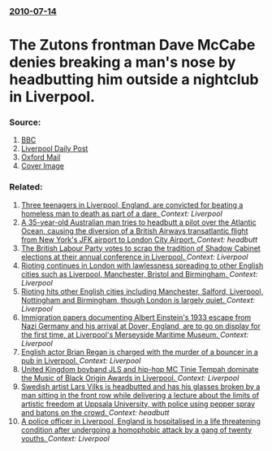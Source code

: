 ### [2010-07-14](/news/2010/07/14/index.md)

# The Zutons frontman Dave McCabe denies breaking a man's nose by headbutting him outside a nightclub in Liverpool. 




### Source:

1. [BBC](http://www.bbc.co.uk/news/uk-england-merseyside-10638379)
2. [Liverpool Daily Post](http://www.liverpooldailypost.co.uk/liverpool-news/regional-news/2010/07/14/lead-singer-of-the-zutons-dave-mccabe-in-court-accused-of-breaking-man-s-nose-100252-26854323/)
3. [Oxford Mail](http://www.oxfordmail.co.uk/uk_national_entertainment/8271913.Zutons__McCabe_denies_assault/)
3. [Cover Image](http://www.oxfordmail.co.uk/resources/images/1360345/)

### Related:

1. [Three teenagers in Liverpool, England, are convicted for beating a homeless man to death as part of a dare. ](/news/2013/04/16/three-teenagers-in-liverpool-england-are-convicted-for-beating-a-homeless-man-to-death-as-part-of-a-dare.md) _Context: Liverpool_
2. [A 35-year-old Australian man tries to headbutt a pilot over the Atlantic Ocean, causing the diversion of a British Airways transatlantic flight from New York's JFK airport to London City Airport. ](/news/2012/12/19/a-35-year-old-australian-man-tries-to-headbutt-a-pilot-over-the-atlantic-ocean-causing-the-diversion-of-a-british-airways-transatlantic-fli.md) _Context: headbutt_
3. [The British Labour Party votes to scrap the tradition of Shadow Cabinet elections at their annual conference in Liverpool. ](/news/2011/09/26/the-british-labour-party-votes-to-scrap-the-tradition-of-shadow-cabinet-elections-at-their-annual-conference-in-liverpool.md) _Context: Liverpool_
4. [Rioting continues in London with lawlessness spreading to other English cities such as Liverpool, Manchester, Bristol and Birmingham. ](/news/2011/08/9/rioting-continues-in-london-with-lawlessness-spreading-to-other-english-cities-such-as-liverpool-manchester-bristol-and-birmingham.md) _Context: Liverpool_
5. [Rioting hits other English cities including Manchester, Salford, Liverpool, Nottingham and Birmingham, though London is largely quiet. ](/news/2011/08/10/rioting-hits-other-english-cities-including-manchester-salford-liverpool-nottingham-and-birmingham-though-london-is-largely-quiet.md) _Context: Liverpool_
6. [Immigration papers documenting Albert Einstein's 1933 escape from Nazi Germany and his arrival at Dover, England, are to go on display for the first time, at Liverpool's Merseyside Maritime Museum. ](/news/2011/05/10/immigration-papers-documenting-albert-einstein-s-1933-escape-from-nazi-germany-and-his-arrival-at-dover-england-are-to-go-on-display-for-t.md) _Context: Liverpool_
7. [English actor Brian Regan is charged with the murder of a bouncer in a pub in Liverpool. ](/news/2011/04/13/english-actor-brian-regan-is-charged-with-the-murder-of-a-bouncer-in-a-pub-in-liverpool.md) _Context: Liverpool_
8. [United Kingdom boyband JLS and hip-hop MC Tinie Tempah dominate the Music of Black Origin Awards in Liverpool. ](/news/2010/10/20/united-kingdom-boyband-jls-and-hip-hop-mc-tinie-tempah-dominate-the-music-of-black-origin-awards-in-liverpool.md) _Context: Liverpool_
9. [Swedish artist Lars Vilks is headbutted and has his glasses broken by a man sitting in the front row while delivering a lecture about the limits of artistic freedom at Uppsala University, with police using pepper spray and batons on the crowd. ](/news/2010/05/11/swedish-artist-lars-vilks-is-headbutted-and-has-his-glasses-broken-by-a-man-sitting-in-the-front-row-while-delivering-a-lecture-about-the-li.md) _Context: headbutt_
10. [ A police officer in Liverpool, England is hospitalised in a life threatening condition after undergoing a homophobic attack by a gang of twenty youths. ](/news/2009/10/26/a-police-officer-in-liverpool-england-is-hospitalised-in-a-life-threatening-condition-after-undergoing-a-homophobic-attack-by-a-gang-of-tw.md) _Context: Liverpool_
